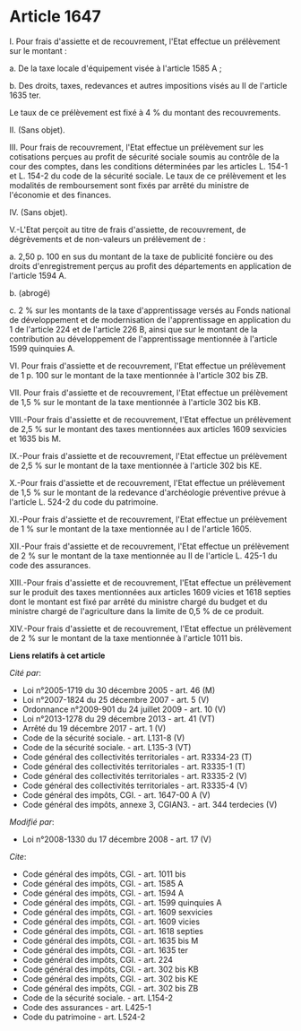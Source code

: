 # Article 1647

I. Pour frais d'assiette et de recouvrement, l'Etat effectue un prélèvement sur le montant : 

a. De la taxe locale d'équipement visée à l'article 1585 A ; 

b. Des droits, taxes, redevances et autres impositions visés au II de l'article 1635 ter. 

Le taux de ce prélèvement est fixé à 4 % du montant des recouvrements. 

II. (Sans objet). 

III. Pour frais de recouvrement, l'Etat effectue un prélèvement sur les cotisations perçues au profit de sécurité sociale
soumis au contrôle de la cour des comptes, dans les conditions déterminées par les articles L. 154-1 et L. 154-2 du code de
la sécurité sociale. Le taux de ce prélèvement et les modalités de remboursement sont fixés par arrêté du ministre de
l'économie et des finances. 

IV. (Sans objet).

V.-L'Etat perçoit au titre de frais d'assiette, de recouvrement, de dégrèvements et de non-valeurs un prélèvement de : 

a. 2,50 p. 100 en sus du montant de la taxe de publicité foncière ou des droits d'enregistrement perçus au profit des
départements en application de l'article 1594 A. 

b. (abrogé) 

c. 2 % sur les montants de la taxe d'apprentissage versés au Fonds national de développement et de modernisation de
l'apprentissage en application du 1 de l'article 224 et de l'article 226 B, ainsi que sur le montant de la contribution au
développement de l'apprentissage mentionnée à l'article 1599 quinquies A. 

VI. Pour frais d'assiette et de recouvrement, l'Etat effectue un prélèvement de 1 p. 100 sur le montant de la taxe mentionnée
à l'article 302 bis ZB. 

VII. Pour frais d'assiette et de recouvrement, l'Etat effectue un prélèvement de 1,5 % sur le montant de la taxe mentionnée à
l'article 302 bis KB. 

VIII.-Pour frais d'assiette et de recouvrement, l'Etat effectue un prélèvement de 2,5 % sur le montant des taxes mentionnées
aux articles 1609 sexvicies et 1635 bis M. 

IX.-Pour frais d'assiette et de recouvrement, l'Etat effectue un prélèvement de 2,5 % sur le montant de la taxe mentionnée à
l'article 302 bis KE.

X.-Pour frais d'assiette et de recouvrement, l'Etat effectue un prélèvement de 1,5 % sur le montant de la redevance
d'archéologie préventive prévue à l'article L. 524-2 du code du patrimoine. 

XI.-Pour frais d'assiette et de recouvrement, l'Etat effectue un prélèvement de 1 % sur le montant de la taxe mentionnée au I
de l'article 1605. 

XII.-Pour frais d'assiette et de recouvrement, l'Etat effectue un prélèvement de 2 % sur le montant de la taxe mentionnée au
II de l'article L. 425-1 du code des assurances. 

XIII.-Pour frais d'assiette et de recouvrement, l'Etat effectue un prélèvement sur le produit des taxes mentionnées aux
articles 1609 vicies et 1618 septies dont le montant est fixé par arrêté du ministre chargé du budget et du ministre chargé
de l'agriculture dans la limite de 0,5 % de ce produit.

XIV.-Pour frais d'assiette et de recouvrement, l'Etat effectue un prélèvement de 2 % sur le montant de la taxe mentionnée à
l'article 1011 bis.

**Liens relatifs à cet article**

_Cité par_:

  - Loi n°2005-1719 du 30 décembre 2005 - art. 46 (M)
  - Loi n°2007-1824 du 25 décembre 2007 - art. 5 (V)
  - Ordonnance n°2009-901 du 24 juillet 2009 - art. 10 (V)
  - Loi n°2013-1278 du 29 décembre 2013 - art. 41 (VT)
  - Arrêté du 19 décembre 2017 - art. 1 (V)
  - Code de la sécurité sociale. - art. L131-8 (V)
  - Code de la sécurité sociale. - art. L135-3 (VT)
  - Code général des collectivités territoriales - art. R3334-23 (T)
  - Code général des collectivités territoriales - art. R3335-1 (T)
  - Code général des collectivités territoriales - art. R3335-2 (V)
  - Code général des collectivités territoriales - art. R3335-4 (V)
  - Code général des impôts, CGI. - art. 1647-00 A (V)
  - Code général des impôts, annexe 3, CGIAN3. - art. 344 terdecies (V)

_Modifié par_:

  - Loi n°2008-1330 du 17 décembre 2008 - art. 17 (V)

_Cite_:

  - Code général des impôts, CGI. - art. 1011 bis
  - Code général des impôts, CGI. - art. 1585 A
  - Code général des impôts, CGI. - art. 1594 A
  - Code général des impôts, CGI. - art. 1599 quinquies A
  - Code général des impôts, CGI. - art. 1609 sexvicies
  - Code général des impôts, CGI. - art. 1609 vicies
  - Code général des impôts, CGI. - art. 1618 septies
  - Code général des impôts, CGI. - art. 1635 bis M
  - Code général des impôts, CGI. - art. 1635 ter
  - Code général des impôts, CGI. - art. 224
  - Code général des impôts, CGI. - art. 302 bis KB
  - Code général des impôts, CGI. - art. 302 bis KE
  - Code général des impôts, CGI. - art. 302 bis ZB
  - Code de la sécurité sociale. - art. L154-2
  - Code des assurances - art. L425-1
  - Code du patrimoine - art. L524-2
